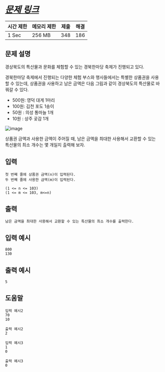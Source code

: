 # ***[문제 링크](https://codeup.kr/problem.php?id=2342)***

| 시간 제한 | 메모리 제한 | 제출 | 해결 |
| --- | --- | --- | --- |
| 1 Sec | 256 MB | 348 | 186 |

## **문제 설명**

경상북도의 특산물과 문화를 체험할 수 있는 경북한마당 축제가 진행되고 있다.

경북한마당 축제에서 진행되는 다양한 체험 부스와 행사들에서는 특별한 상품권을 사용할 수 있는데, 상품권을 사용하고 남은 금액은 다음 그림과 같이 경상북도의 특산물로 바꿔갈 수 있다.

- 500원: 영덕 대게 1마리
- 100원: 김천 포도 1송이
- 50원 : 의성 통마늘 1개
- 10원 : 상주 곶감 1개

![image](https://github.com/wkdtjdwns/Python/assets/128266768/fd147bcd-00bc-439b-9be1-a8528ce98fd1)


상품권 금액과 사용한 금액이 주어질 때, 남은 금액을 최대한 사용해서 교환할 수 있는 특산물의 최소 개수는 몇 개일지 출력해 보자.

## **입력**

```
첫 번째 줄에 상품권 금액(n)이 입력된다.
두 번째 줄에 사용한 금액(m)이 입력된다.

(1 <= n <= 103)
(1 <= m <= 103, m<=n)
```

## **출력**

```
남은 금액을 최대한 사용해서 교환할 수 있는 특산물의 최소 개수를 출력한다.
```

## **입력 예시**

```
800
130
```

## **출력 예시**

```
5
```

## **도움말**

```
입력 예시2
70
10

출력 예시2
2

입력 예시3
1
0

출력 예시3
0
```
